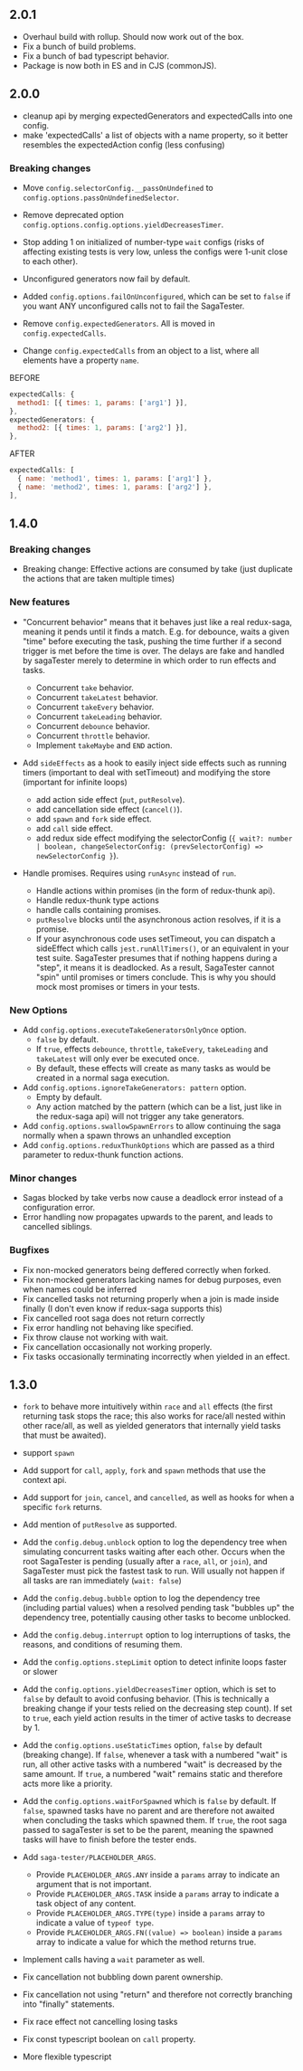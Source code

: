 ## 2.0.1

- Overhaul build with rollup. Should now work out of the box.
- Fix a bunch of build problems.
- Fix a bunch of bad typescript behavior.
- Package is now both in ES and in CJS (commonJS).

## 2.0.0

- cleanup api by merging expectedGenerators and expectedCalls into one config.
- make 'expectedCalls' a list of objects with a name property, so it better resembles the expectedAction config (less confusing)

### Breaking changes
- Move `config.selectorConfig.__passOnUndefined` to `config.options.passOnUndefinedSelector`.
- Remove deprecated option `config.options.config.options.yieldDecreasesTimer`.
- Stop adding 1 on initialized of number-type `wait` configs (risks of affecting existing tests is very low, unless the configs were 1-unit close to each other).

- Unconfigured generators now fail by default.
- Added `config.options.failOnUnconfigured`, which can be set to `false` if you want ANY unconfigured calls not to fail the SagaTester.

- Remove `config.expectedGenerators`. All is moved in `config.expectedCalls`.
- Change `config.expectedCalls` from an object to a list, where all elements have a property `name`.

BEFORE
```js
expectedCalls: {
  method1: [{ times: 1, params: ['arg1'] }],
},
expectedGenerators: {
  method2: [{ times: 1, params: ['arg2'] }],
},
```

AFTER
```js
expectedCalls: [
  { name: 'method1', times: 1, params: ['arg1'] },
  { name: 'method2', times: 1, params: ['arg2'] },
],
```

## 1.4.0

### Breaking changes
- Breaking change: Effective actions are consumed by take (just duplicate the actions that are taken multiple times)

### New features
- "Concurrent behavior" means that it behaves just like a real redux-saga, meaning it pends until it finds a match. E.g. for debounce, waits a given "time" before executing the task, pushing the time further if a second trigger is met before the time is over. The delays are fake and handled by sagaTester merely to determine in which order to run effects and tasks.
  - Concurrent `take` behavior.
  - Concurrent `takeLatest` behavior.
  - Concurrent `takeEvery` behavior.
  - Concurrent `takeLeading` behavior.
  - Concurrent `debounce` behavior.
  - Concurrent `throttle` behavior.
  - Implement `takeMaybe` and `END` action.

- Add `sideEffects` as a hook to easily inject side effects such as running timers (important to deal with setTimeout) and modifying the store (important for infinite loops)
  - add action side effect (`put`, `putResolve`).
  - add cancellation side effect (`cancel()`).
  - add `spawn` and `fork` side effect.
  - add `call` side effect.
  - add redux side effect modifying the selectorConfig (`{ wait?: number | boolean, changeSelectorConfig: (prevSelectorConfig) => newSelectorConfig }`).

- Handle promises. Requires using `runAsync` instead of `run`.
  - Handle actions within promises (in the form of redux-thunk api).
  - Handle redux-thunk type actions
  - handle calls containing promises.
  - `putResolve` blocks until the asynchronous action resolves, if it is a promise.
  - If your asynchronous code uses setTimeout, you can dispatch a sideEffect which calls `jest.runAllTimers()`, or an equivalent in your test suite. SagaTester presumes that if nothing happens during a "step", it means it is deadlocked. As a result, SagaTester cannot "spin" until promises or timers conclude. This is why you should mock most promises or timers in your tests.

### New Options
- Add `config.options.executeTakeGeneratorsOnlyOnce` option.
  - `false` by default.
  - If `true`, effects `debounce`, `throttle`, `takeEvery`, `takeLeading` and `takeLatest` will only ever be executed once.
  - By default, these effects will create as many tasks as would be created in a normal saga execution.
- Add `config.options.ignoreTakeGenerators: pattern` option.
  - Empty by default.
  - Any action matched by the pattern (which can be a list, just like in the redux-saga api) will not trigger any take generators.
- Add `config.options.swallowSpawnErrors` to allow continuing the saga normally when a spawn throws an unhandled exception
- Add `config.options.reduxThunkOptions` which are passed as a third parameter to redux-thunk function actions.

### Minor changes
- Sagas blocked by take verbs now cause a deadlock error instead of a configuration error.
- Error handling now propagates upwards to the parent, and leads to cancelled siblings.

### Bugfixes
- Fix non-mocked generators being deffered correctly when forked.
- Fix non-mocked generators lacking names for debug purposes, even when names could be inferred
- Fix cancelled tasks not returning properly when a join is made inside finally (I don't even know if redux-saga supports this)
- Fix cancelled root saga does not return correctly
- Fix error handling not behaving like specified.
- Fix throw clause not working with wait.
- Fix cancellation occasionally not working properly.
- Fix tasks occasionally terminating incorrectly when yielded in an effect.

## 1.3.0

- `fork` to behave more intuitively within `race` and `all` effects (the first returning task stops the race; this also works for race/all nested within other race/all, as well as yielded generators that internally yield tasks that must be awaited).
- support `spawn`
- Add support for `call`, `apply`, `fork` and `spawn` methods that use the context api.
- Add support for `join`, `cancel`, and `cancelled`, as well as hooks for when a specific `fork` returns.
- Add mention of `putResolve` as supported.

- Add the `config.debug.unblock` option to log the dependency tree when simulating concurrent tasks waiting after each other. Occurs when the root SagaTester is pending (usually after a `race`, `all`, or `join`), and SagaTester must pick the fastest task to run. Will usually not happen if all tasks are ran immediately (`wait: false`)
- Add the `config.debug.bubble` option to log the dependency tree (including partial values) when a resolved pending task "bubbles up" the dependency tree, potentially causing other tasks to become unblocked.
- Add the `config.debug.interrupt` option to log interruptions of tasks, the reasons, and conditions of resuming them.

- Add the `config.options.stepLimit` option to detect infinite loops faster or slower
- Add the `config.options.yieldDecreasesTimer` option, which is set to `false` by default to avoid confusing behavior. (This is technically a breaking change if your tests relied on the decreasing step count). If set to `true`, each yield action results in the timer of active tasks to decrease by 1.
- Add the `config.options.useStaticTimes` option, `false` by default (breaking change). If `false`, whenever a task with a numbered "wait" is run, all other active tasks with a numbered "wait" is decreased by the same amount. If `true`, a numbered "wait" remains static and therefore acts more like a priority.
- Add the `config.options.waitForSpawned` which is `false` by default. If `false`, spawned tasks have no parent and are therefore not awaited when concluding the tasks which spawned them. If `true`, the root saga passed to sagaTester is set to be the parent, meaning the spawned tasks will have to finish before the tester ends.

- Add `saga-tester/PLACEHOLDER_ARGS`.
  - Provide `PLACEHOLDER_ARGS.ANY` inside a `params` array to indicate an argument that is not important.
  - Provide `PLACEHOLDER_ARGS.TASK` inside a `params` array to indicate a task object of any content.
  - Provide `PLACEHOLDER_ARGS.TYPE(type)` inside a `params` array to indicate a value of `typeof type`.
  - Provide `PLACEHOLDER_ARGS.FN((value) => boolean)` inside a `params` array to indicate a value for which the method returns true.

- Implement calls having a `wait` parameter as well.

- Fix cancellation not bubbling down parent ownership.
- Fix cancellation not using "return" and therefore not correctly branching into "finally" statements.
- Fix race effect not cancelling losing tasks
- Fix const typescript boolean on `call` property.
- More flexible typescript

